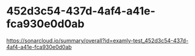 # 452d3c54-437d-4af4-a41e-fca930e0d0ab
https://sonarcloud.io/summary/overall?id=examly-test_452d3c54-437d-4af4-a41e-fca930e0d0ab
